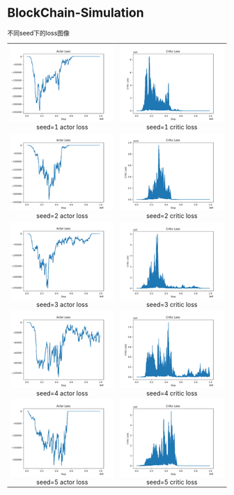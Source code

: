 # BlockChain-Simulation
不同seed下的loss图像
<table>
    <tr>
        <td ><center><img src="https://github.com/318PowerProjection/BlockChain-Simulation/blob/main/Output/Graph/seed%3D1/actor_loss.png" >seed=1 actor loss </center></td>
        <td ><center><img src="https://github.com/318PowerProjection/BlockChain-Simulation/blob/main/Output/Graph/seed%3D1/critic_loss.png" >seed=1 critic loss</center></td>
    </tr>
    <tr>
        <td ><center><img src="https://github.com/318PowerProjection/BlockChain-Simulation/blob/main/Output/Graph/seed%3D2/actor_loss.png" >seed=2 actor loss </center></td>
        <td ><center><img src="https://github.com/318PowerProjection/BlockChain-Simulation/blob/main/Output/Graph/seed%3D2/critic_loss.png" >seed=2 critic loss</center></td>
    </tr>
    <tr>
        <td ><center><img src="https://github.com/318PowerProjection/BlockChain-Simulation/blob/main/Output/Graph/seed%3D3/actor_loss.png" >seed=3 actor loss </center></td>
        <td ><center><img src="https://github.com/318PowerProjection/BlockChain-Simulation/blob/main/Output/Graph/seed%3D3/critic_loss.png" >seed=3 critic loss</center></td>
    </tr>
    <tr>
        <td ><center><img src="https://github.com/318PowerProjection/BlockChain-Simulation/blob/main/Output/Graph/seed%3D4/actor_loss.png" >seed=4 actor loss </center></td>
        <td ><center><img src="https://github.com/318PowerProjection/BlockChain-Simulation/blob/main/Output/Graph/seed%3D4/critic_loss.png" >seed=4 critic loss</center></td>
    </tr>
    <tr>
        <td ><center><img src="https://github.com/318PowerProjection/BlockChain-Simulation/blob/main/Output/Graph/seed%3D5/actor_loss.png" >seed=5 actor loss </center></td>
        <td ><center><img src="https://github.com/318PowerProjection/BlockChain-Simulation/blob/main/Output/Graph/seed%3D5/critic_loss.png" >seed=5 critic loss</center></td>
    </tr>
</table>
